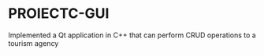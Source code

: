 # PROIECTC-GUI
Implemented a Qt application in C++ that can perform CRUD operations to a tourism  agency
